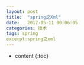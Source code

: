 ```yaml
---
layout: post
title:  "spring之Xml"
date:   2017-05-11 00:06:05
categories: 技术
tags: spring
excerpt:spring之xml
---
```


* content
{:toc}


